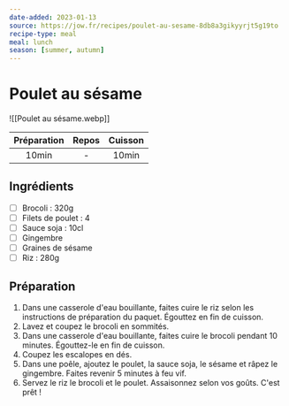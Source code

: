 ```yaml
---
date-added: 2023-01-13
source: https://jow.fr/recipes/poulet-au-sesame-8db8a3gikyyrjt5g19to
recipe-type: meal
meal: lunch
season: [summer, autumn]
---
```


# Poulet au sésame

![[Poulet au sésame.webp]]

| Préparation | Repos | Cuisson |
|:-----------:|:-----:|:-------:|
|    10min    |   -   |  10min  |

## Ingrédients

- [ ] Brocoli : 320g
- [ ] Filets de poulet : 4
- [ ] Sauce soja : 10cl
- [ ] Gingembre
- [ ] Graines de sésame
- [ ] Riz : 280g

## Préparation

1. Dans une casserole d'eau bouillante, faites cuire le riz selon les instructions de préparation du paquet. Égouttez en fin de cuisson.
2. Lavez et coupez le brocoli en sommités.
3. Dans une casserole d'eau bouillante, faites cuire le brocoli pendant 10 minutes. Égouttez-le en fin de cuisson.
4. Coupez les escalopes en dés.
5. Dans une poêle, ajoutez le poulet, la sauce soja, le sésame et râpez le gingembre. Faites revenir 5 minutes à feu vif.
6. Servez le riz le brocoli et le poulet. Assaisonnez selon vos goûts. C'est prêt !
